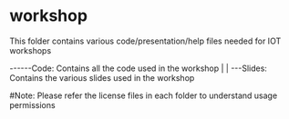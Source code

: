 # workshop
This folder contains various code/presentation/help files needed for IOT workshops

------Code: Contains all the code used in the workshop
  |
  |
   ---Slides: Contains the various slides used in the workshop

#Note: Please refer the license files in each folder to understand usage permissions